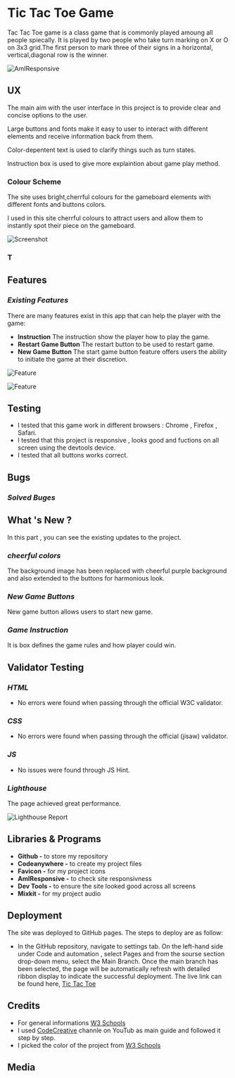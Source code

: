 # Tic Tac Toe Game

Tac Tac Toe game is a class game that is commonly played amoung all people spiecally.
It is played by two people who take turn marking on X or O on 3x3 grid.The first person to mark three of their signs in a horizontal, vertical,diagonal row is the winner.

![AmIResponsive]()


## UX

The main aim with the user interface in this project is to provide clear and concise options to the user.

Large buttons and fonts make it easy to user to interact with different elements and receive information back from them.

Color-depentent text is used to clarify things such as turn states.

Instruction box is used to give more explaintion about game play method.

### Colour Scheme

The site uses bright,cherrful colours for the gameboard elements with different fonts and buttons colors.

I used in this site cherrful colours to attract users and allow them to instantly spot their piece on the gameboard.

![Screenshot]()

### T

## Features

### _Existing Features_

There are many features exist in this app that can help the player with the game:

- **Instruction** The instruction show the player how to play the game.
- **Restart Game Button** The restart button to be used to restart game.
- **New Game Button** The start game button feature offers users the ability to initiate the game at their discretion.

![Feature]()

![Feature]()

## Testing

- I tested that this game work in different browsers : Chrome , Firefox , Safari.
- I tested that this project is responsive , looks good and fuctions on all screen using the devtools device.
- I tested that all buttons works correct.

## Bugs

### _Solved Buges_

## What 's New ?

In this part , you can see the existing updates to the project.

### _cheerful colors_

The background image has been replaced with cheerful purple background and also extended to the buttons for harmonious look.

### _New Game Buttons_

New game button allows users to start new game.

### _Game Instruction_

It is box defines the game rules and how player could win.

## Validator Testing

### _HTML_

- No errors were found when passing through the official W3C validator.

### _CSS_

- No errors were found when passing through the official (jisaw) validator.

### _JS_

- No issues were found through JS Hint.

### _Lighthouse_

The page achieved great performance.

![Lighthouse Report]()

## Libraries & Programs

- **Github -** to store my repository
- **Codeanywhere -** to create my project files
- **Favicon -** for my project icons
- **AmIResponsive -** to check site responsivness
- **Dev Tools -** to ensure the site looked good across all screens
- **Mixkit -** for my project audio

## Deployment

The site was deployed to GitHub pages. The steps to deploy are as follow:

* In the GitHub repository, navigate to settings tab. On the left-hand side under Code and automation , select Pages and from the sourse section drop-down menu, select the Main Branch. Once the main branch has been selected, the page will be automatically refresh with detailed ribbon display to indicate the successful deployment. The live link can be found here,
[Tic Tac Toe]()

## Credits

- For general informations [W3 Schools](https://www.w3schools.com/)
- I used [CodeCreative]() channle on YouTub as main guide and followed it step by step.
- I picked the color of the project from [W3 Schools](https://www.w3schools.com/)

## Media
